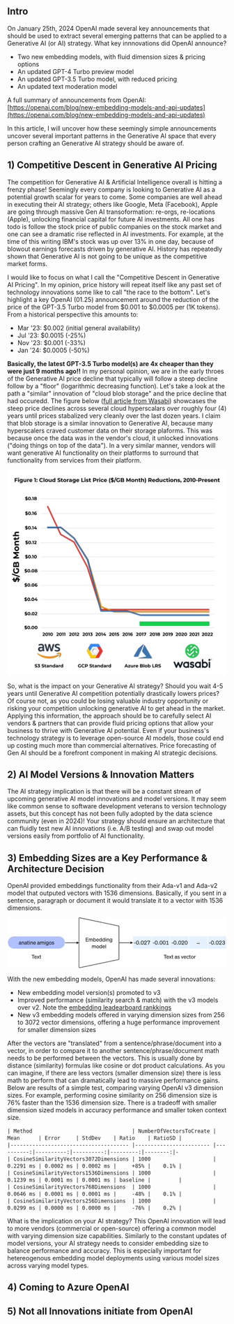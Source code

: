 ## Intro

On January 25th, 2024 OpenAI made several key announcements that should be used to extract several emerging patterns that can be applied to a Generative AI (or AI) strategy. What key innnovations did OpenAI announce?  

- Two new embedding models, with fluid dimension sizes & pricing options  
- An updated GPT-4 Turbo preview model  
- An updated GPT-3.5 Turbo model, with reduced pricing  
- An updated text moderation model

A full summary of announcements from OpenAI: [https://openai.com/blog/new-embedding-models-and-api-updates](https://openai.com/blog/new-embedding-models-and-api-updates)

In this article, I will uncover how these seemingly simple announcements uncover several important patterns in the Generative AI space that every person crafting an Generative AI strategy should be aware of.

## 1) Competitive Descent in Generative AI Pricing

The competition for Generative AI & Artificial Intelligence overall is hitting a frenzy phase! Seemingly every company is looking to Generative AI as a potential growth scalar for years to come. Some companies are well ahead in executing their AI strategy; others like Google, Meta (Facebook), Apple are going through massive Gen AI transoformation: re-orgs, re-locations (Apple), unlocking financial capital for future AI investments. All one has todo is follow the stock price of public companies on the stock market and one can see a dramatic rise reflected in AI investments. For example, at the time of this writing IBM's stock was up over 13% in one day, because of blowout earnings forecasts driven by generative AI. History has repeatedly shown that Generative AI is not going to be unique as the competitive market forms.

I would like to focus on what I call the "Competitive Descent in Generative AI Pricing". In my opinion, price history will repeat itself like any past set of technology innovations some like to call "the race to the bottom". Let's highlight a key OpenAI (01.25) announcement around the reduction of the price of the GPT-3.5 Turbo model from $0.001 to $0.0005 per (1K tokens). From a historical perspective this amounts to:  
- Mar '23: $0.002 (initial general availability)  
- Jul '23: $0.0015 (-25%)  
- Nov '23: $0.001 (-33%)  
- Jan '24: $0.0005 (-50%)

**Basically, the latest GPT-3.5 Turbo model(s) are 4x cheaper than they were just 9 months ago!!** In my personal opinion, we are in the early throes of the Generative AI price decline that typically will follow a steep decline follow by a "floor" (logarithmic decreasing function).  Let's take a look at the path a "similar" innovation of "cloud blob storage" and the price decline that had occuredd. The figure below ([full article from Wasabi](https://wasabi.com/industry/cloud-storage-fee-inflation/)) showcases the steep price declines across several cloud hyperscalars over roughly four (4) years until prices stabalized very cleanly over the last dozen years. I claim that blob storage is a similar innovation to Generative AI, because many hyperscalers craved customer data on their storage plaforms. This was because once the data was in the vendor's cloud, it unlocked innovations ("doing things on top of the data"). In a very similar manner, vendors will want generative AI functionality on their platforms to surround that functionality from services from their platform.  

![Price Decline in Blob Storage](https://github.com/bartczernicki/Articles/blob/main/20240128-OptimizeGenerativeAIStrategyEssentialInsightsFromOpenAIAnnouncements/Images/ReductionsInCloudStoragePricing.png?raw=true)

So, what is the impact on your Generative AI strategy? Should you wait 4-5 years until Generative AI competition potentially drastically lowers prices? Of course not, as you could be losing valuable industry opportunity or risking your competition unlocking generative AI to get ahead in the market. Applying this information, the approach should be to carefully select AI vendors & partners that can provide fluid pricing options that allow your business to thrive with Generative AI potential. Even if your business's technology strategy is to leverage open-source AI models, those could end up costing much more than commercial alternatives. Price forecasting of Gen AI should be a forefront component in making AI strategic decisions.  

## 2) AI Model Versions & Innovation Matters  

The AI strategy implication is that there will be a constant stream of upcoming generative AI model innovations and model versions. It may seem like common sense to software development veterans to version technology assets, but this concept has not been fully adopted by the data science community (even in 2024)! Your strategy should ensure an architecture that can fluidly test new AI innovations (i.e. A/B testing) and swap out model versions easily from portfolio of AI functionality.



## 3) Embedding Sizes are a Key Performance & Architecture Decision  

OpenAI provided embeddings functionality from their Ada-v1 and Ada-v2 model that outputed vectors with 1536 dimensions. Basically, if you sent in a sentence, paragraph or document it would translate it to a vector with 1536 dimensions.

![Vector Translation](https://raw.githubusercontent.com/bartczernicki/Articles/ff9437889bb586828e22cdcf910da7cb623fde10/20240128-OptimizeGenerativeAIStrategyEssentialInsightsFromOpenAIAnnouncements/Images/vectors-1.svg)  

With the new embedding models, OpenAI has made several innovations:
- New embedding model version(s) promoted to v3  
- Improved performance (similarity search & match) with the v3 models over v2. Note the [embedding leadearboard rankkings](https://huggingface.co/spaces/mteb/leaderboard)  
- New v3 embedding models offered in varying dimension sizes from 256 to 3072 vector dimensions, offering a huge performance improvement for smaller dimension sizes  

After the vectors are "translated" from a sentence/phrase/document into a vector, in order to compare it to another sentence/phrase/document math needs to be performed between the vectors. This is usually done by distance (similarity) formulas like cosine or dot product calculations. As you can imagine, if there are less vectors (smaller dimension size) there is less math to perform that can dramatically lead to massive performance gains. Below are results of a simple test, comparing varying OpenAI v3 dimension sizes. For example, performing cosine similarity on 256 dimension size is 76% faster than the 1536 dimension size. There is a tradeoff with smaller dimension sized models in accuracy performance and smaller token context size.

```
| Method                                | NumberOfVectorsToCreate | Mean      | Error     | StdDev    | Ratio    | RatioSD | 
|-------------------------------------- |------------------------ |----------:|----------:|----------:|---------:|--------:|-
| CosineSimilarityVectors3072Dimensions | 1000                    | 0.2291 ms | 0.0002 ms | 0.0002 ms |     +85% |    0.1% | 
| CosineSimilarityVectors1536Dimensions | 1000                    | 0.1239 ms | 0.0001 ms | 0.0001 ms | baseline |         | 
| CosineSimilarityVectors768Dimensions  | 1000                    | 0.0646 ms | 0.0001 ms | 0.0001 ms |     -48% |    0.1% | 
| CosineSimilarityVectors256Dimensions  | 1000                    | 0.0299 ms | 0.0000 ms | 0.0000 ms |     -76% |    0.2% | 
```

What is the implication on your AI strategy? This OpenAI innovation will lead to more vendors (commercial or open-source) offering a common model with varying dimension size capabilities. Similarly to the constant updates of model versions, your AI strategy needs to consider embedding size to balance performance and accuracy. This is especially important for hetereogenous embedding model deployments using various model sizes across varying model types.

## 4) Coming to Azure OpenAI  

## 5) Not all Innovations initiate from OpenAI  


